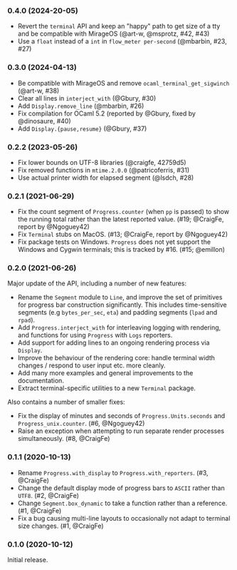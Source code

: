 ### 0.4.0 (2024-20-05)

- Revert the `terminal` API and keep an "happy" path to get size of a tty
  and be compatible with MirageOS (@art-w, @msprotz, #42, #43)
- Use a `float` instead of a `int` in `flow_meter per-second` (@mbarbin, #23, #27)

### 0.3.0 (2024-04-13)

- Be compatible with MirageOS and remove `ocaml_terminal_get_sigwinch` (@art-w, #38)
- Clear all lines in `interject_with` (@Gbury, #30)
- Add `Display.remove_line` (@mbarbin, #26)
- Fix compilation for OCaml 5.2 (reported by @Gbury, fixed by @dinosaure, #40)
- Add `Display.{pause,resume}` (@Gbury, #37)

### 0.2.2 (2023-05-26)

- Fix lower bounds on UTF-8 libraries (@craigfe, 42759d5)
- Fix removed functions in `mtime.2.0.0` (@patricoferris, #31)
- Use actual printer width for elapsed segment (@lsdch, #28)

### 0.2.1 (2021-06-29)

- Fix the count segment of `Progress.counter` (when `pp` is passed) to show the
  running total rather than the latest reported value. (#19; @CraigFe, report
  by @Ngoguey42)
- Fix `Terminal` stubs on MacOS. (#13; @CraigFe, report by @Ngoguey42)
- Fix package tests on Windows. `Progress` does not yet support the Windows and
  Cygwin terminals; this is tracked by #16. (#15; @emillon)

### 0.2.0 (2021-06-26)

Major update of the API, including a number of new features:

- Rename the `Segment` module to `Line`, and improve the set of primitives for
  progress bar construction significantly. This includes time-sensitive segments
  (e.g `bytes_per_sec`, `eta`) and padding segments (`lpad` and `rpad`).
- Add `Progress.interject_with` for interleaving logging with rendering, and
  functions for using `Progress` with `Logs` reporters.
- Add support for adding lines to an ongoing rendering process via `Display`.
- Improve the behaviour of the rendering core: handle terminal width changes /
  respond to user input etc. more cleanly.
- Add many more examples and general improvements to the documentation.
- Extract terminal-specific utilities to a new `Terminal` package.

Also contains a number of smaller fixes:

- Fix the display of minutes and seconds of `Progress.Units.seconds` and
  `Progress_unix.counter`. (#6, @Ngoguey42)
- Raise an exception when attempting to run separate render processes
  simultaneously. (#8, @CraigFe)

### 0.1.1 (2020-10-13)

- Rename `Progress.with_display` to `Progress.with_reporters`. (#3, @CraigFe)
- Change the default display mode of progress bars to `ASCII` rather than
  `UTF8`. (#2, @CraigFe)
- Change `Segment.box_dynamic` to take a function rather than a reference. (#1,
  @CraigFe)
- Fix a bug causing multi-line layouts to occasionally not adapt to terminal
  size changes. (#1, @CraigFe)

### 0.1.0 (2020-10-12)

Initial release.
